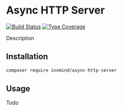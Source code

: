 # Async HTTP Server

[![Build Status](https://github.com/innmind/async-http-server/workflows/CI/badge.svg?branch=main)](https://github.com/innmind/async-http-server/actions?query=workflow%3ACI)
[![Type Coverage](https://shepherd.dev/github/innmind/async-http-server/coverage.svg)](https://shepherd.dev/github/innmind/async-http-server)

Description

## Installation

```sh
composer require innmind/async-http-server
```

## Usage

Todo
